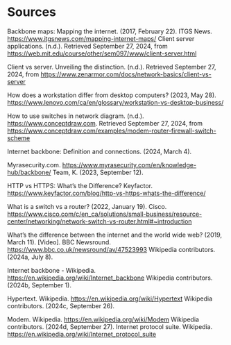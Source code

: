 # Sources
Backbone maps: Mapping the internet. (2017, February 22). ITGS News. https://www.itgsnews.com/mapping-internet-maps/ Client server applications. (n.d.). Retrieved September 27, 2024, from https://web.mit.edu/course/other/sem097/www/client-server.html 

Client vs server. Unveiling the distinction. (n.d.). Retrieved September 27, 2024, from https://www.zenarmor.com/docs/network-basics/client-vs-server 

How does a workstation differ from desktop computers? (2023, May 28). https://www.lenovo.com/ca/en/glossary/workstation-vs-desktop-business/ 

How to use switches in network diagram. (n.d.). https://www.conceptdraw.com. Retrieved September 27, 2024, from https://www.conceptdraw.com/examples/modem-router-firewall-switch-scheme 

Internet backbone: Definition and connections. (2024, March 4). 

Myrasecurity.com. https://www.myrasecurity.com/en/knowledge-hub/backbone/ Team, K. (2023, September 12). 

HTTP vs HTTPS: What’s the Difference? Keyfactor. https://www.keyfactor.com/blog/http-vs-https-whats-the-difference/ 

What is a switch vs a router? (2022, January 19). Cisco. https://www.cisco.com/c/en_ca/solutions/small-business/resource-center/networking/network-switch-vs-router.html#~introduction 

What’s the difference between the internet and the world wide web? (2019, March 11). [Video]. BBC Newsround. https://www.bbc.co.uk/newsround/av/47523993 Wikipedia contributors. (2024a, July 8). 

Internet backbone - Wikipedia. https://en.wikipedia.org/wiki/Internet_backbone Wikipedia contributors. (2024b, September 1). 

Hypertext. Wikipedia. https://en.wikipedia.org/wiki/Hypertext Wikipedia contributors. (2024c, September 26). 

Modem. Wikipedia. https://en.wikipedia.org/wiki/Modem Wikipedia contributors. (2024d, September 27). Internet protocol suite. Wikipedia. https://en.wikipedia.org/wiki/Internet_protocol_suite
